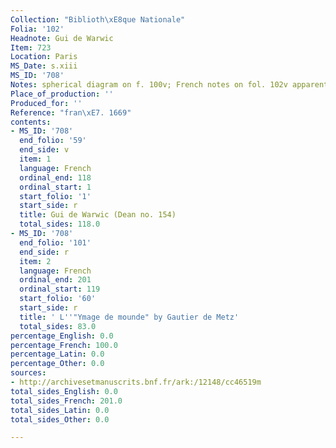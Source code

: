 ```yaml
---
Collection: "Biblioth\xE8que Nationale"
Folia: '102'
Headnote: Gui de Warwic
Item: 723
Location: Paris
MS_Date: s.xiii
MS_ID: '708'
Notes: spherical diagram on f. 100v; French notes on fol. 102v apparently added later
Place_of_production: ''
Produced_for: ''
Reference: "fran\xE7. 1669"
contents:
- MS_ID: '708'
  end_folio: '59'
  end_side: v
  item: 1
  language: French
  ordinal_end: 118
  ordinal_start: 1
  start_folio: '1'
  start_side: r
  title: Gui de Warwic (Dean no. 154)
  total_sides: 118.0
- MS_ID: '708'
  end_folio: '101'
  end_side: r
  item: 2
  language: French
  ordinal_end: 201
  ordinal_start: 119
  start_folio: '60'
  start_side: r
  title: ' L''"Ymage de mounde" by Gautier de Metz'
  total_sides: 83.0
percentage_English: 0.0
percentage_French: 100.0
percentage_Latin: 0.0
percentage_Other: 0.0
sources:
- http://archivesetmanuscrits.bnf.fr/ark:/12148/cc46519m
total_sides_English: 0.0
total_sides_French: 201.0
total_sides_Latin: 0.0
total_sides_Other: 0.0

---
```

